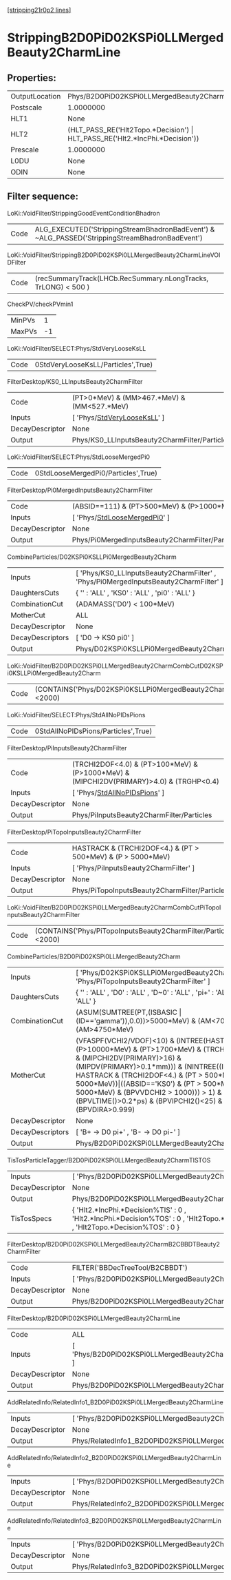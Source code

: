 [[stripping21r0p2 lines]](./stripping21r0p2-index)

# StrippingB2D0PiD02KSPi0LLMergedBeauty2CharmLine

## Properties:

|                |                                                                                 |
|----------------|---------------------------------------------------------------------------------|
| OutputLocation | Phys/B2D0PiD02KSPi0LLMergedBeauty2CharmLine/Particles                           |
| Postscale      | 1.0000000                                                                       |
| HLT1           | None                                                                            |
| HLT2           | (HLT_PASS_RE('Hlt2Topo.\*Decision') \| HLT_PASS_RE('Hlt2.\*IncPhi.\*Decision')) |
| Prescale       | 1.0000000                                                                       |
| L0DU           | None                                                                            |
| ODIN           | None                                                                            |

## Filter sequence:

LoKi::VoidFilter/StrippingGoodEventConditionBhadron

|      |                                                                                                |
|------|------------------------------------------------------------------------------------------------|
| Code | ALG_EXECUTED('StrippingStreamBhadronBadEvent') & ~ALG_PASSED('StrippingStreamBhadronBadEvent') |

LoKi::VoidFilter/StrippingB2D0PiD02KSPi0LLMergedBeauty2CharmLineVOIDFilter

|      |                                                                |
|------|----------------------------------------------------------------|
| Code | (recSummaryTrack(LHCb.RecSummary.nLongTracks, TrLONG) \< 500 ) |

CheckPV/checkPVmin1

|        |     |
|--------|-----|
| MinPVs | 1   |
| MaxPVs | -1  |

LoKi::VoidFilter/SELECT:Phys/StdVeryLooseKsLL

|      |                                    |
|------|------------------------------------|
| Code | 0StdVeryLooseKsLL/Particles',True) |

FilterDesktop/KS0_LLInputsBeauty2CharmFilter

|                 |                                                                                     |
|-----------------|-------------------------------------------------------------------------------------|
| Code            | (PT\>0\*MeV) & (MM\>467.\*MeV) & (MM\<527.\*MeV)                                    |
| Inputs          | [ 'Phys/[StdVeryLooseKsLL](./stripping21r0p2-commonparticles-stdverylooseksll)' ] |
| DecayDescriptor | None                                                                                |
| Output          | Phys/KS0_LLInputsBeauty2CharmFilter/Particles                                       |

LoKi::VoidFilter/SELECT:Phys/StdLooseMergedPi0

|      |                                     |
|------|-------------------------------------|
| Code | 0StdLooseMergedPi0/Particles',True) |

FilterDesktop/Pi0MergedInputsBeauty2CharmFilter

|                 |                                                                                       |
|-----------------|---------------------------------------------------------------------------------------|
| Code            | (ABSID==111) & (PT\>500\*MeV) & (P\>1000\*MeV)                                        |
| Inputs          | [ 'Phys/[StdLooseMergedPi0](./stripping21r0p2-commonparticles-stdloosemergedpi0)' ] |
| DecayDescriptor | None                                                                                  |
| Output          | Phys/Pi0MergedInputsBeauty2CharmFilter/Particles                                      |

CombineParticles/D02KSPi0KSLLPi0MergedBeauty2Charm

|                  |                                                                                        |
|------------------|----------------------------------------------------------------------------------------|
| Inputs           | [ 'Phys/KS0_LLInputsBeauty2CharmFilter' , 'Phys/Pi0MergedInputsBeauty2CharmFilter' ] |
| DaughtersCuts    | { '' : 'ALL' , 'KS0' : 'ALL' , 'pi0' : 'ALL' }                                         |
| CombinationCut   | (ADAMASS('D0') \< 100\*MeV)                                                            |
| MotherCut        | ALL                                                                                    |
| DecayDescriptor  | None                                                                                   |
| DecayDescriptors | [ 'D0 -\> KS0 pi0' ]                                                                 |
| Output           | Phys/D02KSPi0KSLLPi0MergedBeauty2Charm/Particles                                       |

LoKi::VoidFilter/B2D0PiD02KSPi0LLMergedBeauty2CharmCombCutD02KSPi0KSLLPi0MergedBeauty2Charm

|      |                                                                      |
|------|----------------------------------------------------------------------|
| Code | (CONTAINS('Phys/D02KSPi0KSLLPi0MergedBeauty2Charm/Particles')\<2000) |

LoKi::VoidFilter/SELECT:Phys/StdAllNoPIDsPions

|      |                                     |
|------|-------------------------------------|
| Code | 0StdAllNoPIDsPions/Particles',True) |

FilterDesktop/PiInputsBeauty2CharmFilter

|                 |                                                                                               |
|-----------------|-----------------------------------------------------------------------------------------------|
| Code            | (TRCHI2DOF\<4.0) & (PT\>100\*MeV) & (P\>1000\*MeV) & (MIPCHI2DV(PRIMARY)\>4.0) & (TRGHP\<0.4) |
| Inputs          | [ 'Phys/[StdAllNoPIDsPions](./stripping21r0p2-commonparticles-stdallnopidspions)' ]         |
| DecayDescriptor | None                                                                                          |
| Output          | Phys/PiInputsBeauty2CharmFilter/Particles                                                     |

FilterDesktop/PiTopoInputsBeauty2CharmFilter

|                 |                                                                  |
|-----------------|------------------------------------------------------------------|
| Code            | HASTRACK & (TRCHI2DOF\<4.) & (PT \> 500\*MeV) & (P \> 5000\*MeV) |
| Inputs          | [ 'Phys/PiInputsBeauty2CharmFilter' ]                          |
| DecayDescriptor | None                                                             |
| Output          | Phys/PiTopoInputsBeauty2CharmFilter/Particles                    |

LoKi::VoidFilter/B2D0PiD02KSPi0LLMergedBeauty2CharmCombCutPiTopoInputsBeauty2CharmFilter

|      |                                                                   |
|------|-------------------------------------------------------------------|
| Code | (CONTAINS('Phys/PiTopoInputsBeauty2CharmFilter/Particles')\<2000) |

CombineParticles/B2D0PiD02KSPi0LLMergedBeauty2Charm

|                  |                                                                                                                                                                                                                                                                                                                                                                                                        |
|------------------|--------------------------------------------------------------------------------------------------------------------------------------------------------------------------------------------------------------------------------------------------------------------------------------------------------------------------------------------------------------------------------------------------------|
| Inputs           | [ 'Phys/D02KSPi0KSLLPi0MergedBeauty2Charm' , 'Phys/PiTopoInputsBeauty2CharmFilter' ]                                                                                                                                                                                                                                                                                                                 |
| DaughtersCuts    | { '' : 'ALL' , 'D0' : 'ALL' , 'D~0' : 'ALL' , 'pi+' : 'ALL' , 'pi-' : 'ALL' }                                                                                                                                                                                                                                                                                                                          |
| CombinationCut   | (ASUM(SUMTREE(PT,(ISBASIC \| (ID=='gamma')),0.0))\>5000\*MeV) & (AM\<7000\*MeV) & (AM\>4750\*MeV)                                                                                                                                                                                                                                                                                                      |
| MotherCut        | (VFASPF(VCHI2/VDOF)\<10) & (INTREE(HASTRACK & (P\>10000\*MeV) & (PT\>1700\*MeV) & (TRCHI2DOF\<4.) & (MIPCHI2DV(PRIMARY)\>16) & (MIPDV(PRIMARY)\>0.1\*mm))) & (NINTREE((ISBASIC & HASTRACK & (TRCHI2DOF\<4.) & (PT \> 500\*MeV) & (P \> 5000\*MeV))\|((ABSID=='KS0') & (PT \> 500\*MeV) & (P \> 5000\*MeV) & (BPVVDCHI2 \> 1000))) \> 1) & (BPVLTIME()\>0.2\*ps) & (BPVIPCHI2()\<25) & (BPVDIRA\>0.999) |
| DecayDescriptor  | None                                                                                                                                                                                                                                                                                                                                                                                                   |
| DecayDescriptors | [ 'B+ -\> D0 pi+' , 'B- -\> D0 pi-' ]                                                                                                                                                                                                                                                                                                                                                                |
| Output           | Phys/B2D0PiD02KSPi0LLMergedBeauty2Charm/Particles                                                                                                                                                                                                                                                                                                                                                      |

TisTosParticleTagger/B2D0PiD02KSPi0LLMergedBeauty2CharmTISTOS

|                 |                                                                                                                                             |
|-----------------|---------------------------------------------------------------------------------------------------------------------------------------------|
| Inputs          | [ 'Phys/B2D0PiD02KSPi0LLMergedBeauty2Charm' ]                                                                                             |
| DecayDescriptor | None                                                                                                                                        |
| Output          | Phys/B2D0PiD02KSPi0LLMergedBeauty2CharmTISTOS/Particles                                                                                     |
| TisTosSpecs     | { 'Hlt2.\*IncPhi.\*Decision%TIS' : 0 , 'Hlt2.\*IncPhi.\*Decision%TOS' : 0 , 'Hlt2Topo.\*Decision%TIS' : 0 , 'Hlt2Topo.\*Decision%TOS' : 0 } |

FilterDesktop/B2D0PiD02KSPi0LLMergedBeauty2CharmB2CBBDTBeauty2CharmFilter

|                 |                                                                            |
|-----------------|----------------------------------------------------------------------------|
| Code            | FILTER('BBDecTreeTool/B2CBBDT')                                            |
| Inputs          | [ 'Phys/B2D0PiD02KSPi0LLMergedBeauty2CharmTISTOS' ]                      |
| DecayDescriptor | None                                                                       |
| Output          | Phys/B2D0PiD02KSPi0LLMergedBeauty2CharmB2CBBDTBeauty2CharmFilter/Particles |

FilterDesktop/B2D0PiD02KSPi0LLMergedBeauty2CharmLine

|                 |                                                                          |
|-----------------|--------------------------------------------------------------------------|
| Code            | ALL                                                                      |
| Inputs          | [ 'Phys/B2D0PiD02KSPi0LLMergedBeauty2CharmB2CBBDTBeauty2CharmFilter' ] |
| DecayDescriptor | None                                                                     |
| Output          | Phys/B2D0PiD02KSPi0LLMergedBeauty2CharmLine/Particles                    |

AddRelatedInfo/RelatedInfo1_B2D0PiD02KSPi0LLMergedBeauty2CharmLine

|                 |                                                                    |
|-----------------|--------------------------------------------------------------------|
| Inputs          | [ 'Phys/B2D0PiD02KSPi0LLMergedBeauty2CharmLine' ]                |
| DecayDescriptor | None                                                               |
| Output          | Phys/RelatedInfo1_B2D0PiD02KSPi0LLMergedBeauty2CharmLine/Particles |

AddRelatedInfo/RelatedInfo2_B2D0PiD02KSPi0LLMergedBeauty2CharmLine

|                 |                                                                    |
|-----------------|--------------------------------------------------------------------|
| Inputs          | [ 'Phys/B2D0PiD02KSPi0LLMergedBeauty2CharmLine' ]                |
| DecayDescriptor | None                                                               |
| Output          | Phys/RelatedInfo2_B2D0PiD02KSPi0LLMergedBeauty2CharmLine/Particles |

AddRelatedInfo/RelatedInfo3_B2D0PiD02KSPi0LLMergedBeauty2CharmLine

|                 |                                                                    |
|-----------------|--------------------------------------------------------------------|
| Inputs          | [ 'Phys/B2D0PiD02KSPi0LLMergedBeauty2CharmLine' ]                |
| DecayDescriptor | None                                                               |
| Output          | Phys/RelatedInfo3_B2D0PiD02KSPi0LLMergedBeauty2CharmLine/Particles |
